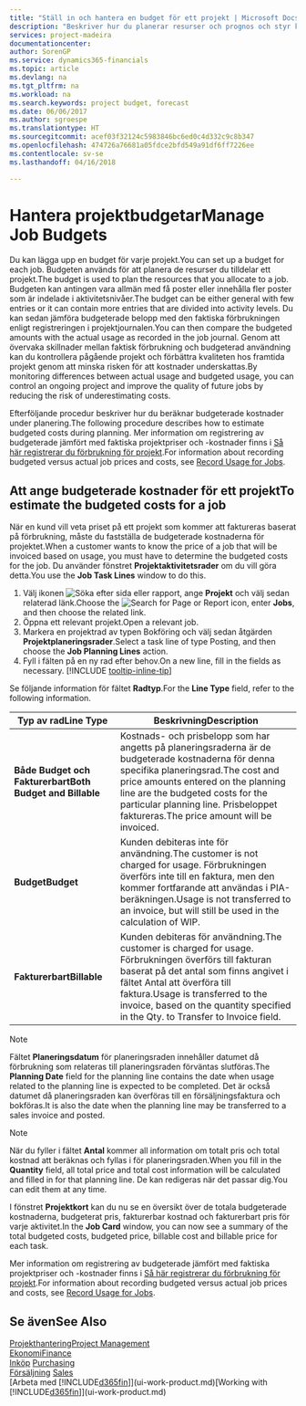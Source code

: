 ```yaml
---
title: "Ställ in och hantera en budget för ett projekt | Microsoft Docs"
description: "Beskriver hur du planerar resurser och prognos och styr kostnader för ett projekt genom att skapa en budget för varje projekt."
services: project-madeira
documentationcenter: 
author: SorenGP
ms.service: dynamics365-financials
ms.topic: article
ms.devlang: na
ms.tgt_pltfrm: na
ms.workload: na
ms.search.keywords: project budget, forecast
ms.date: 06/06/2017
ms.author: sgroespe
ms.translationtype: HT
ms.sourcegitcommit: acef03f32124c5983846bc6ed0c4d332c9c8b347
ms.openlocfilehash: 474726a76681a05fdce2bfd549a91df6ff7226ee
ms.contentlocale: sv-se
ms.lasthandoff: 04/16/2018

---
```

# <a name="manage-job-budgets"></a><span data-ttu-id="c99ad-103">Hantera projektbudgetar</span><span class="sxs-lookup"><span data-stu-id="c99ad-103">Manage Job Budgets</span></span>
<span data-ttu-id="c99ad-104">Du kan lägga upp en budget för varje projekt.</span><span class="sxs-lookup"><span data-stu-id="c99ad-104">You can set up a budget for each job.</span></span> <span data-ttu-id="c99ad-105">Budgeten används för att planera de resurser du tilldelar ett projekt.</span><span class="sxs-lookup"><span data-stu-id="c99ad-105">The budget is used to plan the resources that you allocate to a job.</span></span> <span data-ttu-id="c99ad-106">Budgeten kan antingen vara allmän med få poster eller innehålla fler poster som är indelade i aktivitetsnivåer.</span><span class="sxs-lookup"><span data-stu-id="c99ad-106">The budget can be either general with few entries or it can contain more entries that are divided into activity levels.</span></span> <span data-ttu-id="c99ad-107">Du kan sedan jämföra budgeterade belopp med den faktiska förbrukningen enligt registreringen i projektjournalen.</span><span class="sxs-lookup"><span data-stu-id="c99ad-107">You can then compare the budgeted amounts with the actual usage as recorded in the job journal.</span></span> <span data-ttu-id="c99ad-108">Genom att övervaka skillnader mellan faktisk förbrukning och budgeterad användning kan du kontrollera pågående projekt och förbättra kvaliteten hos framtida projekt genom att minska risken för att kostnader underskattas.</span><span class="sxs-lookup"><span data-stu-id="c99ad-108">By monitoring differences between actual usage and budgeted usage, you can control an ongoing project and improve the quality of future jobs by reducing the risk of underestimating costs.</span></span>

<span data-ttu-id="c99ad-109">Efterföljande procedur beskriver hur du beräknar budgeterade kostnader under planering.</span><span class="sxs-lookup"><span data-stu-id="c99ad-109">The following procedure describes how to estimate budgeted costs during planning.</span></span> <span data-ttu-id="c99ad-110">Mer information om registrering av budgeterade jämfört med faktiska projektpriser och -kostnader finns i [Så här registrerar du förbrukning för projekt](projects-how-record-job-usage.md).</span><span class="sxs-lookup"><span data-stu-id="c99ad-110">For information about recording budgeted versus actual job prices and costs, see [Record Usage for Jobs](projects-how-record-job-usage.md).</span></span>  

## <a name="JobBudgetCosts"></a> <span data-ttu-id="c99ad-111">Att ange budgeterade kostnader för ett projekt</span><span class="sxs-lookup"><span data-stu-id="c99ad-111">To estimate the budgeted costs for a job</span></span>
<span data-ttu-id="c99ad-112">När en kund vill veta priset på ett projekt som kommer att faktureras baserat på förbrukning, måste du fastställa de budgeterade kostnaderna för projektet.</span><span class="sxs-lookup"><span data-stu-id="c99ad-112">When a customer wants to know the price of a job that will be invoiced based on usage, you must have to determine the budgeted costs for the job.</span></span> <span data-ttu-id="c99ad-113">Du använder fönstret **Projektaktivitetsrader** om du vill göra detta.</span><span class="sxs-lookup"><span data-stu-id="c99ad-113">You use the **Job Task Lines** window to do this.</span></span>

1. <span data-ttu-id="c99ad-114">Välj ikonen ![Söka efter sida eller rapport](media/ui-search/search_small.png "Ikonen Söka efter sida eller rapport"), ange **Projekt** och välj sedan relaterad länk.</span><span class="sxs-lookup"><span data-stu-id="c99ad-114">Choose the ![Search for Page or Report](media/ui-search/search_small.png "Search for Page or Report icon") icon, enter **Jobs**, and then choose the related link.</span></span>  
2. <span data-ttu-id="c99ad-115">Öppna ett relevant projekt.</span><span class="sxs-lookup"><span data-stu-id="c99ad-115">Open a relevant job.</span></span>
3. <span data-ttu-id="c99ad-116">Markera en projektrad av typen Bokföring och välj sedan åtgärden **Projektplaneringsrader**.</span><span class="sxs-lookup"><span data-stu-id="c99ad-116">Select a task line of type Posting, and then choose the **Job Planning Lines** action.</span></span>
4. <span data-ttu-id="c99ad-117">Fyll i fälten på en ny rad efter behov.</span><span class="sxs-lookup"><span data-stu-id="c99ad-117">On a new line, fill in the fields as necessary.</span></span> [!INCLUDE [tooltip-inline-tip](includes/tooltip-inline-tip_md.md)]   

<span data-ttu-id="c99ad-118">Se följande information för fältet **Radtyp**.</span><span class="sxs-lookup"><span data-stu-id="c99ad-118">For the **Line Type** field, refer to the following information.</span></span>  

| <span data-ttu-id="c99ad-119">Typ av rad</span><span class="sxs-lookup"><span data-stu-id="c99ad-119">Line Type</span></span> | <span data-ttu-id="c99ad-120">Beskrivning</span><span class="sxs-lookup"><span data-stu-id="c99ad-120">Description</span></span> |
| --- | --- |
| <span data-ttu-id="c99ad-121">**Både Budget och Fakturerbart**</span><span class="sxs-lookup"><span data-stu-id="c99ad-121">**Both Budget and Billable**</span></span> |<span data-ttu-id="c99ad-122">Kostnads- och prisbelopp som har angetts på planeringsraderna är de budgeterade kostnaderna för denna specifika planeringsrad.</span><span class="sxs-lookup"><span data-stu-id="c99ad-122">The cost and price amounts entered on the planning line are the budgeted costs for the particular planning line.</span></span> <span data-ttu-id="c99ad-123">Prisbeloppet faktureras.</span><span class="sxs-lookup"><span data-stu-id="c99ad-123">The price amount will be invoiced.</span></span> |
| <span data-ttu-id="c99ad-124">**Budget**</span><span class="sxs-lookup"><span data-stu-id="c99ad-124">**Budget**</span></span> |<span data-ttu-id="c99ad-125">Kunden debiteras inte för användning.</span><span class="sxs-lookup"><span data-stu-id="c99ad-125">The customer is not charged for usage.</span></span> <span data-ttu-id="c99ad-126">Förbrukningen överförs inte till en faktura, men den kommer fortfarande att användas i PIA-beräkningen.</span><span class="sxs-lookup"><span data-stu-id="c99ad-126">Usage is not transferred to an invoice, but will still be used in the calculation of WIP.</span></span> |
| <span data-ttu-id="c99ad-127">**Fakturerbart**</span><span class="sxs-lookup"><span data-stu-id="c99ad-127">**Billable**</span></span> |<span data-ttu-id="c99ad-128">Kunden debiteras för användning.</span><span class="sxs-lookup"><span data-stu-id="c99ad-128">The customer is charged for usage.</span></span> <span data-ttu-id="c99ad-129">Förbrukningen överförs till fakturan baserat på det antal som finns angivet i fältet Antal att överföra till faktura.</span><span class="sxs-lookup"><span data-stu-id="c99ad-129">Usage is transferred to the invoice, based on the quantity specified in the Qty. to Transfer to Invoice field.</span></span> |

> [!NOTE]  
>   <span data-ttu-id="c99ad-130">Fältet **Planeringsdatum** för planeringsraden innehåller datumet då förbrukning som relateras till planeringsraden förväntas slutföras.</span><span class="sxs-lookup"><span data-stu-id="c99ad-130">The **Planning Date** field for the planning line contains the date when usage related to the planning line is expected to be completed.</span></span> <span data-ttu-id="c99ad-131">Det är också datumet då planeringsraden kan överföras till en försäljningsfaktura och bokföras.</span><span class="sxs-lookup"><span data-stu-id="c99ad-131">It is also the date when the planning line may be transferred to a sales invoice and posted.</span></span>  

> [!NOTE]  
>   <span data-ttu-id="c99ad-132">När du fyller i fältet **Antal** kommer all information om totalt pris och total kostnad att beräknas och fyllas i för planeringsraden.</span><span class="sxs-lookup"><span data-stu-id="c99ad-132">When you fill in the **Quantity** field, all total price and total cost information will be calculated and filled in for that planning line.</span></span> <span data-ttu-id="c99ad-133">De kan redigeras när det passar dig.</span><span class="sxs-lookup"><span data-stu-id="c99ad-133">You can edit them at any time.</span></span>

<span data-ttu-id="c99ad-134">I fönstret **Projektkort** kan du nu se en översikt över de totala budgeterade kostnaderna, budgeterat pris, fakturerbar kostnad och fakturerbart pris för varje aktivitet.</span><span class="sxs-lookup"><span data-stu-id="c99ad-134">In the **Job Card** window, you can now see a summary of the total budgeted costs, budgeted price, billable cost and billable price for each task.</span></span>

<span data-ttu-id="c99ad-135">Mer information om registrering av budgeterade jämfört med faktiska projektpriser och -kostnader finns i [Så här registrerar du förbrukning för projekt](projects-how-record-job-usage.md).</span><span class="sxs-lookup"><span data-stu-id="c99ad-135">For information about recording budgeted versus actual job prices and costs, see [Record Usage for Jobs](projects-how-record-job-usage.md).</span></span>

## <a name="see-also"></a><span data-ttu-id="c99ad-136">Se även</span><span class="sxs-lookup"><span data-stu-id="c99ad-136">See Also</span></span>
[<span data-ttu-id="c99ad-137">Projekthantering</span><span class="sxs-lookup"><span data-stu-id="c99ad-137">Project Management</span></span>](projects-manage-projects.md)  
[<span data-ttu-id="c99ad-138">Ekonomi</span><span class="sxs-lookup"><span data-stu-id="c99ad-138">Finance</span></span>](finance.md)  
<span data-ttu-id="c99ad-139">[Inköp](purchasing-manage-purchasing.md)       </span><span class="sxs-lookup"><span data-stu-id="c99ad-139">[Purchasing](purchasing-manage-purchasing.md)       </span></span>  
<span data-ttu-id="c99ad-140">[Försäljning](sales-manage-sales.md)    </span><span class="sxs-lookup"><span data-stu-id="c99ad-140">[Sales](sales-manage-sales.md)    </span></span>  
<span data-ttu-id="c99ad-141">[Arbeta med [!INCLUDE[d365fin](includes/d365fin_md.md)]](ui-work-product.md)</span><span class="sxs-lookup"><span data-stu-id="c99ad-141">[Working with [!INCLUDE[d365fin](includes/d365fin_md.md)]](ui-work-product.md)</span></span>  

